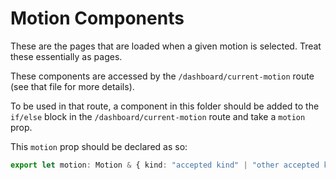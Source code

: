 # Motion Components

These are the pages that are loaded when a given motion is selected. Treat these essentially as pages.

These components are accessed by the `/dashboard/current-motion` route (see that file for more details).

To be used in that route, a component in this folder should be added to the `if/else` block in the `/dashboard/current-motion` route and take a `motion` prop.

This `motion` prop should be declared as so:

```ts
export let motion: Motion & { kind: "accepted kind" | "other accepted kind" | ... };
```
